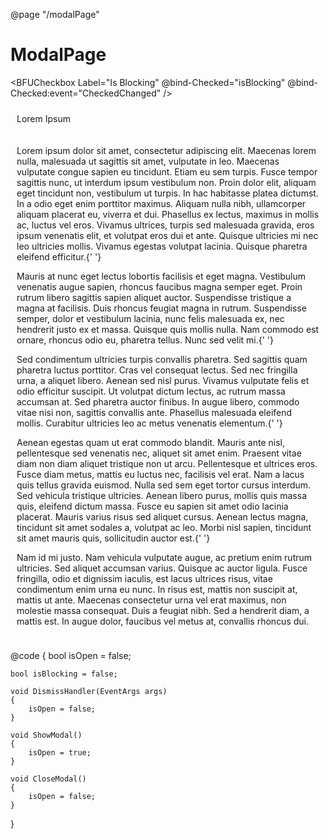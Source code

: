 ﻿@page "/modalPage"
<h1>ModalPage</h1>

<BFUCheckbox Label="Is Blocking" 
                                @bind-Checked="isBlocking" 
                                @bind-Checked:event="CheckedChanged" />
<BFUDefaultButton OnClick="@ShowModal" 
                                   Text="Show Modal" />
<BFUModal IsOpen=@isOpen 
                          ContainerClass="modalContainerOverride" 
                          OnDismiss="DismissHandler"
                          IsBlocking="@isBlocking">
    <div style="padding:10px;" class="largeFont">
        <span>Lorem Ipsum</span>
    </div>
    <div style="padding: 10px;">
        <BFUDefaultButton OnClick="@CloseModal" Text="Close" />
        <p>
            Lorem ipsum dolor sit amet, consectetur adipiscing elit. Maecenas lorem nulla, malesuada ut sagittis sit amet, vulputate in
            leo. Maecenas vulputate congue sapien eu tincidunt. Etiam eu sem turpis. Fusce tempor sagittis nunc, ut interdum ipsum
            vestibulum non. Proin dolor elit, aliquam eget tincidunt non, vestibulum ut turpis. In hac habitasse platea dictumst. In a
            odio eget enim porttitor maximus. Aliquam nulla nibh, ullamcorper aliquam placerat eu, viverra et dui. Phasellus ex lectus,
            maximus in mollis ac, luctus vel eros. Vivamus ultrices, turpis sed malesuada gravida, eros ipsum venenatis elit, et volutpat
            eros dui et ante. Quisque ultricies mi nec leo ultricies mollis. Vivamus egestas volutpat lacinia. Quisque pharetra eleifend
            efficitur.{' '}
        </p>
        <p>
            Mauris at nunc eget lectus lobortis facilisis et eget magna. Vestibulum venenatis augue sapien, rhoncus faucibus magna semper
            eget. Proin rutrum libero sagittis sapien aliquet auctor. Suspendisse tristique a magna at facilisis. Duis rhoncus feugiat
            magna in rutrum. Suspendisse semper, dolor et vestibulum lacinia, nunc felis malesuada ex, nec hendrerit justo ex et massa.
            Quisque quis mollis nulla. Nam commodo est ornare, rhoncus odio eu, pharetra tellus. Nunc sed velit mi.{' '}
        </p>
        <p>
            Sed condimentum ultricies turpis convallis pharetra. Sed sagittis quam pharetra luctus porttitor. Cras vel consequat lectus.
            Sed nec fringilla urna, a aliquet libero. Aenean sed nisl purus. Vivamus vulputate felis et odio efficitur suscipit. Ut
            volutpat dictum lectus, ac rutrum massa accumsan at. Sed pharetra auctor finibus. In augue libero, commodo vitae nisi non,
            sagittis convallis ante. Phasellus malesuada eleifend mollis. Curabitur ultricies leo ac metus venenatis elementum.{' '}
        </p>
        <p>
            Aenean egestas quam ut erat commodo blandit. Mauris ante nisl, pellentesque sed venenatis nec, aliquet sit amet enim. Praesent
            vitae diam non diam aliquet tristique non ut arcu. Pellentesque et ultrices eros. Fusce diam metus, mattis eu luctus nec,
            facilisis vel erat. Nam a lacus quis tellus gravida euismod. Nulla sed sem eget tortor cursus interdum. Sed vehicula tristique
            ultricies. Aenean libero purus, mollis quis massa quis, eleifend dictum massa. Fusce eu sapien sit amet odio lacinia placerat.
            Mauris varius risus sed aliquet cursus. Aenean lectus magna, tincidunt sit amet sodales a, volutpat ac leo. Morbi nisl sapien,
            tincidunt sit amet mauris quis, sollicitudin auctor est.{' '}
        </p>
        <p>
            Nam id mi justo. Nam vehicula vulputate augue, ac pretium enim rutrum ultricies. Sed aliquet accumsan varius. Quisque ac
            auctor ligula. Fusce fringilla, odio et dignissim iaculis, est lacus ultrices risus, vitae condimentum enim urna eu nunc. In
            risus est, mattis non suscipit at, mattis ut ante. Maecenas consectetur urna vel erat maximus, non molestie massa consequat.
            Duis a feugiat nibh. Sed a hendrerit diam, a mattis est. In augue dolor, faucibus vel metus at, convallis rhoncus dui.
        </p>
    </div>
</BFUModal>

@code {
    bool isOpen = false;

    bool isBlocking = false;

    void DismissHandler(EventArgs args)
    {
        isOpen = false;
    }

    void ShowModal()
    {
        isOpen = true;
    }

    void CloseModal()
    {
        isOpen = false;
    }
}

